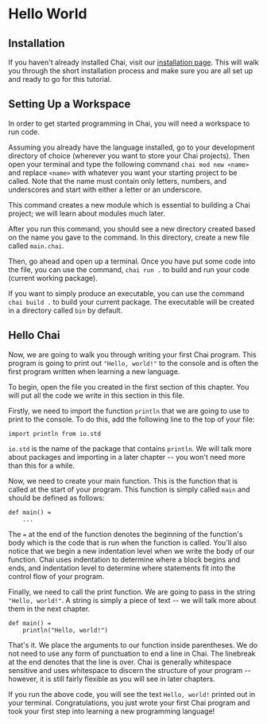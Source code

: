 # Hello World

## Installation

If you haven't already installed Chai, visit our [installation page](/install).
This will walk you through the short installation process and make sure you are
all set up and ready to go for this tutorial.

## Setting Up a Workspace

In order to get started programming in Chai, you will need a workspace to run
code.  

Assuming you already have the language installed, go to your development
directory of choice (wherever you want to store your Chai projects).  Then open
your terminal and type the following command `chai mod new <name>` and replace
`<name>` with whatever you want your starting project to be called.  Note that
the name must contain only letters, numbers, and underscores and start with
either a letter or an underscore.

<div class="info">This command creates a new module which is essential to
building a Chai project; we will learn about modules much later.</div>

After you run this command, you should see a new directory created based on the
name you gave to the command.  In this directory, create a new file called
`main.chai`.

Then, go ahead and open up a terminal.  Once you have put some code into the
file, you can use the command, `chai run .` to build and run your code (current
working package).

If you want to simply produce an executable, you can use the command `chai build .` 
to build your current package.  The executable will be created in a directory
called `bin` by default.

## Hello Chai

Now, we are going to walk you through writing your first Chai program.  This
program is going to print out `"Hello, world!"` to the console and is often the
first program written when learning a new language.  

To begin, open the file you created in the first section of this chapter.  You
will put all the code we write in this section in this file.  

Firstly, we need to import the function `println` that we are going to use to
print to the console.  To do this, add the following line to the top of your
file:

    import println from io.std

`io.std` is the name of the package that contains `println`.  We will talk more
about packages and importing in a later chapter -- you won't need more than this
for a while. 

Now, we need to create your main function.  This is the function that is called
at the start of your program.  This function is simply called `main` and should
be defined as follows:

    def main() =
        ...

The `=` at the end of the function denotes the beginning of the function's body
which is the code that is run when the function is called.  You'll also notice
that we begin a new indentation level when we write the body of our function.
Chai uses indentation to determine where a block begins and ends, and
indentation level to determine where statements fit into the control flow of
your program.  

Finally, we need to call the print function.  We are going to pass in the string
`"Hello, world!"`. A string is simply a piece of text -- we will talk more about
them in the next chapter.

    def main() =
        println("Hello, world!")

That's it.  We place the arguments to our function inside parentheses.  We do
not need to use any form of punctuation to end a line in Chai.  The linebreak at
the end denotes that the line is over.  Chai is generally whitespace sensitive
and uses whitespace to discern the structure of your program -- however, it is
still fairly flexible as you will see in later chapters.

If you run the above code, you will see the text `Hello, world!` printed out in
your terminal. Congratulations, you just wrote your first Chai program and took
your first step into learning a new programming language!
